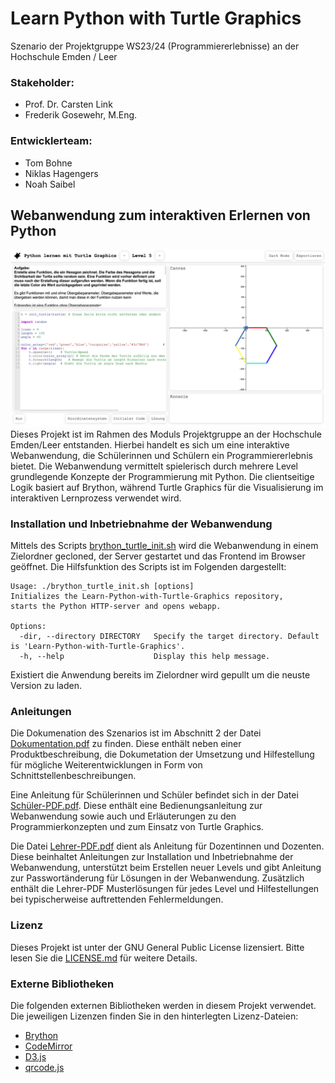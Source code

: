 # Learn Python with Turtle Graphics
Szenario der Projektgruppe WS23/24 (Programmiererlebnisse) an der Hochschule Emden / Leer

### Stakeholder: 
- Prof. Dr. Carsten Link
- Frederik Gosewehr, M.Eng.
### Entwicklerteam:
- Tom Bohne
- Niklas Hagengers
- Noah Saibel


## Webanwendung zum interaktiven Erlernen von Python
![](<./turtle_graphics brython/images/Webapplication.png>)
Dieses Projekt ist im Rahmen des Moduls Projektgruppe an der Hochschule Emden/Leer entstanden.
Hierbei handelt es sich um eine interaktive Webanwendung, die Schülerinnen und Schülern ein Programmiererlebnis bietet. Die Webanwendung vermittelt spielerisch durch mehrere Level grundlegende Konzepte der Programmierung mit Python.
Die clientseitige Logik basiert auf Brython, während Turtle Graphics für die Visualisierung im interaktiven Lernprozess verwendet wird.

### Installation und Inbetriebnahme der Webanwendung
Mittels des Scripts [brython_turtle_init.sh](<./turtle_graphics brython//scripts/brython_turtle_init.sh>) wird die Webanwendung in einem Zielordner gecloned, der Server gestartet und das Frontend im Browser geöffnet. Die Hilfsfunktion des Scripts ist im Folgenden dargestellt:
```
Usage: ./brython_turtle_init.sh [options]
Initializes the Learn-Python-with-Turtle-Graphics repository, 
starts the Python HTTP-server and opens webapp.

Options:
  -dir, --directory DIRECTORY   Specify the target directory. Default is 'Learn-Python-with-Turtle-Graphics'.
  -h, --help                    Display this help message.
```
Existiert die Anwendung bereits im Zielordner wird gepullt um die neuste Version zu laden.

### Anleitungen
Die Dokumenation des Szenarios ist im Abschnitt 2 der Datei [Dokumentation.pdf](<./turtle_graphics brython/documentation/Dokumentation.pdf>) zu finden. Diese enthält neben einer Produktbeschreibung, die Dokumetation der Umsetzung und Hilfestellung für mögliche Weiterentwicklungen in Form von Schnittstellenbeschreibungen.  
  
Eine Anleitung für Schülerinnen und Schüler befindet sich in der Datei [Schüler-PDF.pdf](<./turtle_graphics brython/documentation/Schueler-PDF.pdf>). Diese enthält eine Bedienungsanleitung zur Webanwendung sowie auch  und Erläuterungen zu den Programmierkonzepten und zum Einsatz von Turtle Graphics.  
  
Die Datei [Lehrer-PDF.pdf](<./turtle_graphics brython/documentation/Lehrer-PDF.pdf>) dient als Anleitung für Dozentinnen und Dozenten. Diese beinhaltet Anleitungen zur Installation und Inbetriebnahme der Webanwendung, unterstützt beim Erstellen neuer Levels und gibt Anleitung zur Passwortänderung für Lösungen in der Webanwendung. Zusätzlich enthält die Lehrer-PDF Musterlösungen für jedes Level und Hilfestellungen bei typischerweise auftrettenden Fehlermeldungen.

### Lizenz
Dieses Projekt ist unter der GNU General Public License lizensiert. Bitte lesen Sie die [LICENSE.md](<./turtle_graphics brython/LICENSE.md>) für weitere Details.

### Externe Bibliotheken
Die folgenden externen Bibliotheken werden in diesem Projekt verwendet. Die jeweiligen Lizenzen finden Sie in den hinterlegten Lizenz-Dateien:

- [Brython](<./turtle_graphics brython/lib/brython/LICENSE>)
- [CodeMirror](<./turtle_graphics brython/lib/codemirror/LICENSE>)
- [D3.js](<./turtle_graphics brython/lib/d3/LICENSE>)
- [qrcode.js](<./turtle_graphics brython/lib/qrcode/LICENSE>)
